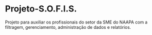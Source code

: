 # Projeto-S.O.F.I.S.
Projeto para auxiliar os profissionais do setor da SME do NAAPA com a filtragem, gerenciamento, administração de dados e relatórios.
 